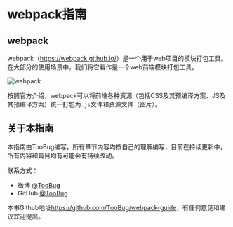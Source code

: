 # webpack指南

## webpack

webpack（<https://webpack.github.io/>）是一个用于web项目的模块打包工具。在大部分的使用场景中，我们将它看作是一个web前端模块打包工具。

![webpack](https://webpack.github.io/assets/what-is-webpack.png)

按照官方介绍，webpack可以将前端各种资源（包括CSS及其预编译方案、JS及其预编译方案）统一打包为`.js`文件和资源文件（图片）。

## 关于本指南

本指南由TooBug编写，所有章节内容均按自己的理解编写，目前在持续更新中，所有内容和篇目均有可能会有持续改动。

联系方式：

- 微博 [@TooBug](http://weibo.com/toooobug)
- GitHub [@TooBug](https://github.com/TooBug)

本书Github地址<https://github.com/TooBug/webpack-guide>，有任何意见和建议欢迎提出。